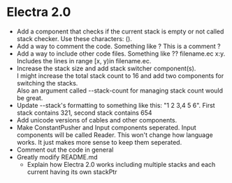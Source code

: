 # Electra 2.0

+ Add a component that checks if the current stack is empty or not called stack checker. Use these characters: ().
+ Add a way to comment the code. Something like ? This is a comment ?
+ Add a way to include other code files. Something like ?? filename.ec x:y. Includes the lines in range [x, y)in filename.ec.
+ Increase the stack size and add stack switcher component(s).  
I might increase the total stack count to 16 and add two components for switching the stacks.  
Also an argument called --stack-count for managing stack count would be great.
+ Update --stack's formatting to something like this: "1 2 3,4 5 6". First stack contains 321, second stack contains 654
+ Add unicode versions of cables and other components.
+ Make ConstantPusher and Input components seperated. Input components will be called Reader. This won't change how language works. It just makes more sense to keep them seperated.
+ Comment out the code in general
+ Greatly modify README.md
    + Explain how Electra 2.0 works including multiple stacks and each current having its own stackPtr
